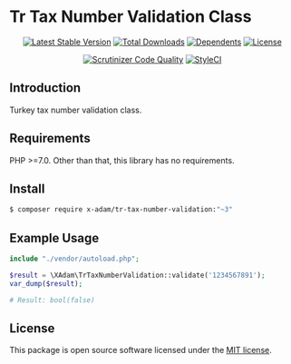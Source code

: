 # Tr Tax Number Validation Class

<p align="center">
<a href="https://packagist.org/packages/X-Adam/tr-tax-number-validation" rel="nofollow"><img src="https://img.shields.io/packagist/v/X-Adam/tr-tax-number-validation" alt="Latest Stable Version"></a>
<a href="https://packagist.org/packages/X-Adam/tr-tax-number-validation" rel="nofollow"><img src="https://img.shields.io/packagist/dt/X-Adam/tr-tax-number-validation" alt="Total Downloads"></a>
<a href="https://packagist.org/packages/X-Adam/tr-tax-number-validation" rel="nofollow"><img src="https://poser.pugx.org/X-Adam/tr-tax-number-validation/dependents.svg" alt="Dependents"></a>
<a href="https://packagist.org/packages/X-Adam/tr-tax-number-validation" rel="nofollow"><img src="https://img.shields.io/packagist/l/X-Adam/tr-tax-number-validation" alt="License"></a>
</p>

<p align="center">
<a href="https://scrutinizer-ci.com/g/X-Adam/tr-tax-number-validation/build-status/master" rel="nofollow"><img src="https://scrutinizer-ci.com/g/X-Adam/tr-tax-number-validation/badges/quality-score.png?b=master" title="Scrutinizer Code Quality"></a>
<a href="https://styleci.io/repos/322114266" rel="nofollow"><img src="https://styleci.io/repos/322114266/shield?branch=master" alt="StyleCI"></a>
</p>

## Introduction

Turkey tax number validation class.

## Requirements

PHP >=7.0. Other than that, this library has no requirements.

## Install

```bash
$ composer require x-adam/tr-tax-number-validation:"~3"
```

## Example Usage

```php
include "./vendor/autoload.php";

$result = \XAdam\TrTaxNumberValidation::validate('1234567891');
var_dump($result);

# Result: bool(false)
```

## License

This package is open source software licensed under the [MIT license](https://opensource.org/licenses/MIT).
